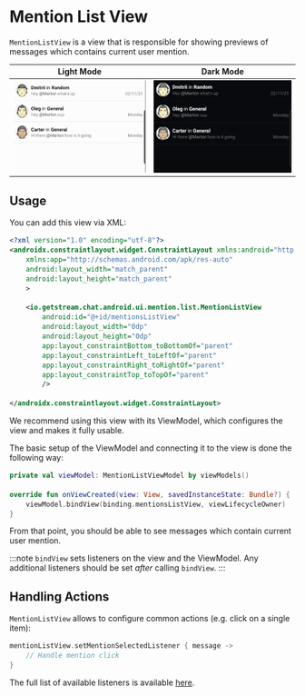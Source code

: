 # Mention List View

`MentionListView` is a view that is responsible for showing previews of messages which contains current user mention.

| Light Mode | Dark Mode |
| --- | --- |
|![Light mode](../../assets/mentions_list_view_light.png)|![Dark mode](../../assets/mentions_list_view_dark.png)|


## Usage

You can add this view via XML:

```xml
<?xml version="1.0" encoding="utf-8"?>
<androidx.constraintlayout.widget.ConstraintLayout xmlns:android="http://schemas.android.com/apk/res/android"
    xmlns:app="http://schemas.android.com/apk/res-auto"
    android:layout_width="match_parent"
    android:layout_height="match_parent"
    >

    <io.getstream.chat.android.ui.mention.list.MentionListView
        android:id="@+id/mentionsListView"
        android:layout_width="0dp"
        android:layout_height="0dp"
        app:layout_constraintBottom_toBottomOf="parent"
        app:layout_constraintLeft_toLeftOf="parent"
        app:layout_constraintRight_toRightOf="parent"
        app:layout_constraintTop_toTopOf="parent"
        />

</androidx.constraintlayout.widget.ConstraintLayout>
```
We recommend using this view with its ViewModel, which configures the view and makes it fully usable. 

The basic setup of the ViewModel and connecting it to the view is done the following way:

```kotlin
private val viewModel: MentionListViewModel by viewModels()

override fun onViewCreated(view: View, savedInstanceState: Bundle?) {
    viewModel.bindView(binding.mentionsListView, viewLifecycleOwner)
}
```

From that point, you should be able to see messages which contain current user mention.

:::note
`bindView` sets listeners on the view and the ViewModel. Any additional listeners should be set _after_ calling `bindView`.
:::

## Handling Actions

`MentionListView` allows to configure common actions (e.g. click on a single item):

```kotlin
mentionListView.setMentionSelectedListener { message ->
    // Handle mention click
}
```

The full list of available listeners is available [here](https://getstream.github.io/stream-chat-android/stream-chat-android-ui-components/stream-chat-android-ui-components/io.getstream.chat.android.ui.mention.list/-mention-list-view/index.html).

